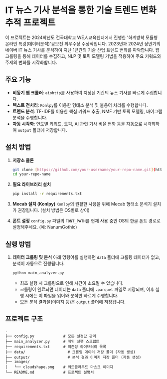 # IT 뉴스 기사 분석을 통한 기술 트렌드 변화 추적 프로젝트

이 프로젝트는 2024학년도 건국대학교 WE人교육센터에서 진행한 '하계방학 모듈형 온라인 특강(데이터분석)'공모전 최우수상 수상작입니다. 2023년과 2024년 상반기의 네이버 IT 뉴스 기사를 분석하여 지난 1년간의 기술 산업 트렌드 변화를 파악합니다. 웹 크롤링을 통해 데이터를 수집하고, NLP 및 토픽 모델링 기법을 적용하여 주요 키워드와 주제의 변화를 시각화합니다.

## 주요 기능
- **비동기 웹 크롤러**: `aiohttp`를 사용하여 지정된 기간의 뉴스 기사를 빠르게 수집합니다.
- **텍스트 전처리**: `Konlpy`를 이용한 형태소 분석 및 불용어 처리를 수행합니다.
- **트렌드 분석**: TF-IDF를 이용한 핵심 키워드 추출, NMF 기반 토픽 모델링, 바이그램 분석을 수행합니다.
- **자동 시각화**: 연도별 키워드, 토픽, AI 관련 기사 비율 변화 등을 자동으로 시각화하여 `output` 폴더에 저장합니다.

## 설치 방법

1.  **저장소 클론**
    ```bash
    git clone [https://github.com/your-username/your-repo-name.git](https://github.com/your-username/your-repo-name.git)
    cd your-repo-name
    ```

2.  **필요 라이브러리 설치**
    ```bash
    pip install -r requirements.txt
    ```
    
3. **Mecab 설치 (Konlpy)**
    `Konlpy`의 원활한 사용을 위해 Mecab 형태소 분석기 설치가 권장됩니다. (설치 방법은 OS별로 상이)

4. **폰트 설정**
   `config.py` 파일의 `FONT_PATH`를 현재 사용 중인 OS의 한글 폰트 경로로 설정해주세요. (예: NanumGothic)

## 실행 방법

1.  **데이터 크롤링 및 분석**
    아래 명령어를 실행하면 `data` 폴더에 크롤링 데이터가 없고, 분석이 자동으로 진행됩니다.
    ```bash
    python main_analyzer.py
    ```
    - 최초 실행 시 크롤링으로 인해 시간이 소요될 수 있습니다.
    - 크롤링이 완료되면 데이터는 `data` 폴더에 `.parquet` 파일로 저장되며, 이후 실행 시에는 이 파일을 읽어와 분석만 빠르게 수행합니다.
    - 모든 분석 결과물(이미지 등)은 `output` 폴더에 저장됩니다.

## 프로젝트 구조
```
.
├── config.py             # 모든 설정값 관리
├── main_analyzer.py      # 메인 실행 스크립트
├── requirements.txt      # 의존성 라이브러리 목록
├── data/                   # 크롤링 데이터 저장 폴더 (자동 생성)
├── output/                 # 분석 결과 이미지 저장 폴더 (자동 생성)
├── images/
│   └── cloudshape.png    # 워드클라우드 마스크 이미지
└── README.md             # 프로젝트 설명서
```
